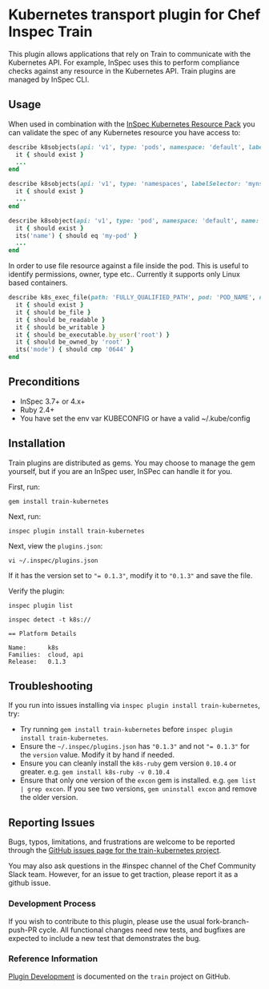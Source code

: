 # Kubernetes transport plugin for Chef Inspec Train

This plugin allows applications that rely on Train to communicate with the Kubernetes API.  For example, InSpec uses this to perform compliance checks against any resource in the Kubernetes API. Train plugins are managed by InSpec CLI.

## Usage

When used in combination with the [InSpec Kubernetes Resource Pack](https://github.com/bgeesaman/inspec-k8s) you can validate the spec of any Kubernetes resource you have access to:

```ruby
describe k8sobjects(api: 'v1', type: 'pods', namespace: 'default', labelSelector: 'run=nginx') do
  it { should exist }
  ...
end
```

```ruby
describe k8sobjects(api: 'v1', type: 'namespaces', labelSelector: 'myns=prod') do
  it { should exist }
  ...
end
```

```ruby
describe k8sobject(api: 'v1', type: 'pod', namespace: 'default', name: 'my-pod') do
  it { should exist }
  its('name') { should eq 'my-pod' }
  ...
end
```

In order to use file resource against a file inside the pod. This is useful to identify permissions, owner, type etc.. 
Currently it supports only Linux based containers.
```ruby 
describe k8s_exec_file(path: 'FULLY_QUALIFIED_PATH', pod: 'POD_NAME', namespace: 'NAMESPACE_NAME') do
  it { should exist }
  it { should be_file }
  it { should be_readable }
  it { should be_writable }
  it { should be_executable.by_user('root') }
  it { should be_owned_by 'root' }
  its('mode') { should cmp '0644' }
end
```

## Preconditions

- InSpec 3.7+ or 4.x+
- Ruby 2.4+
- You have set the env var KUBECONFIG or have a valid ~/.kube/config


## Installation

Train plugins are distributed as gems.  You may choose to manage the gem yourself, but if you are an InSpec user, InSPec can handle it for you.

First, run:

```
gem install train-kubernetes
```

Next, run:

```
inspec plugin install train-kubernetes
```

Next, view the `plugins.json`:

```
vi ~/.inspec/plugins.json
```

If it has the version set to `"= 0.1.3"`, modify it to `"0.1.3"` and save the file.

Verify the plugin:

```
inspec plugin list
```

```
inspec detect -t k8s://

== Platform Details

Name:      k8s
Families:  cloud, api
Release:   0.1.3
```

## Troubleshooting

If you run into issues installing via `inspec plugin install train-kubernetes`, try:

* Try running `gem install train-kubernetes` before `inspec plugin install train-kubernetes`.
* Ensure the `~/.inspec/plugins.json` has `"0.1.3"` and not `"= 0.1.3"` for the `version` value.  Modify it by hand if needed. 
* Ensure you can cleanly install the `k8s-ruby` gem version `0.10.4` or greater.  e.g. `gem install k8s-ruby -v 0.10.4`
* Ensure that only one version of the `excon` gem is installed.  e.g. `gem list | grep excon`.  If you see two versions, `gem uninstall excon` and remove the older version.

## Reporting Issues

Bugs, typos, limitations, and frustrations are welcome to be reported through the [GitHub issues page for the train-kubernetes project](https://github.com/bgeesaman/train-kubernetes/issues).

You may also ask questions in the #inspec channel of the Chef Community Slack team.  However, for an issue to get traction, please report it as a github issue.

### Development Process

If you wish to contribute to this plugin, please use the usual fork-branch-push-PR cycle.  All functional changes need new tests, and bugfixes are expected to include a new test that demonstrates the bug.

### Reference Information

[Plugin Development](https://github.com/inspec/train/blob/master/docs/dev/plugins.md) is documented on the `train` project on GitHub.
